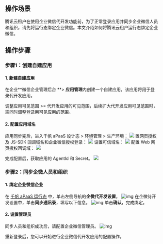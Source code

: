 ## 操作场景
腾讯云租户在使用企业微信代开发功能前，为了正常登录应用并同步企业微信人员和组织，请先将运行态绑定企业微信。本文介绍如何将腾讯云租户运行态绑定企业微信。

## 操作步骤
### 步骤1：创建自建应用

#### 1. 新建自建应用

在企业**微信企业管理后台 **> **应用管理**内创建一个自建应用，该应用将用于登录代开发应用。

调整应用可见范围 >= 代开发应用的可见范围，后续扩大代开发应用可见范围时，需同时调整登录用可见应用的范围。

#### 2. 配置应用域名

应用同步完后，进入千帆 aPaaS 设计态 > 环境管理 > 生产环境：
![](https://qcloudimg.tencent-cloud.cn/raw/f9a489ecdde73a8aca456440eb65b8a6.png)
置网页授权及 JS-SDK 回调域名和企业微信授权登录：
![](https://qcloudimg.tencent-cloud.cn/raw/0fa038406006590b86b89dd9f569b59f.png)
设置可信域名：
![](https://qcloudimg.tencent-cloud.cn/raw/ec2c4f30e8ed3ba1299fdcf8929d14bd.png)
配置 Web 网页授权回调域：
![](https://qcloudimg.tencent-cloud.cn/raw/680c06c5d086c5873403b29d0fb0d363.png)    

完成配置后，获取应用的 AgentId 和 Secret。
![](https://qcloudimg.tencent-cloud.cn/raw/46a76905a7b2fceb1d8f09f872e93c8d.png)

### 步骤2：同步企微人员和组织

#### 1. 绑定企业微信企业

在 [千帆 aPaaS 运行态](https://apaas.cloud.tencent.com/) 中，单击左侧导航的**企微代开发设置**。
![img](https://qcloudimg.tencent-cloud.cn/raw/5e93be50889e62ccd4ad83d67aa3af4f.png)
在企微待开发设置中，单击**同步通讯录**，填写以下信息。
![img](https://qcloudimg.tencent-cloud.cn/raw/68b019cc9e5d9ff91a996d8a3f59b3a8.png)
单击**确认**，完成绑定。

#### 2. 设置管理员

同步人员和组织成功后，请配置企业微信管理员。
![img](https://qcloudimg.tencent-cloud.cn/raw/9cc2b5a349797f1678b231fc119f091f.png)        

重新登录后，您可以开始进行企业微信代开发应用的配置操作。

